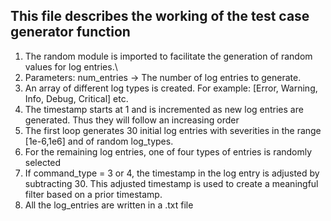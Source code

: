 ## This file describes the working of the test case generator function
1. The random module is imported to facilitate the generation of random values for log entries.\
2. Parameters: num_entries -> The number of log entries to generate.
3. An array of different log types is created. For example: [Error, Warning, Info, Debug, Critical] etc.
4. The timestamp starts at 1 and is incremented as new log entries are generated. Thus they will follow an increasing order
5. The first loop generates 30 initial log entries with severities in the range [1e-6,1e6] and of random log_types.
6. For the remaining log entries, one of four types of entries is randomly selected
7. If command_type = 3 or 4, the timestamp in the log entry is adjusted by subtracting 30.
   This adjusted timestamp is used to create a meaningful filter based on a prior timestamp.
8. All the log_entries are written in a .txt file
